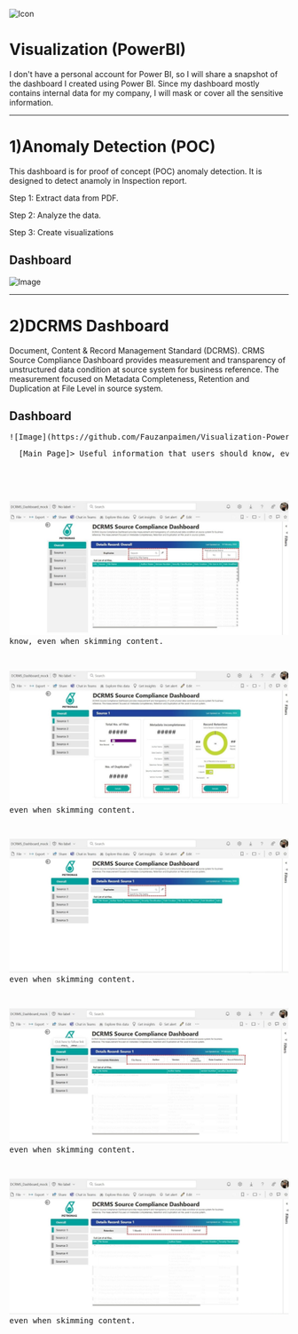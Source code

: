 ![Icon](https://github.com/Fauzanpaimen/Visualization-PowerBI-/blob/main/Image/icon.jpg)

# Visualization (PowerBI)



I don't have a personal account for Power BI, so I will share a snapshot of the dashboard I created using Power BI. Since my dashboard mostly contains internal data for my company, I will mask or cover all the sensitive information.


-----------------------------------------------------------------------------------------------------------------------------------------------------------------------------


# 1)Anomaly Detection (POC)

This dashboard is for proof of concept (POC) anomaly detection. It is designed to detect anamoly in Inspection report.

Step 1: Extract data from PDF.

Step 2: Analyze the data.

Step 3: Create visualizations

## Dashboard

![Image](https://github.com/Fauzanpaimen/Visualization-PowerBI-/blob/main/Image/Anomaly.jpg)


-----------------------------------------------------------------------------------------------------------------------------------------------------------------------------


# 2)DCRMS Dashboard

Document, Content & Record Management Standard (DCRMS). CRMS Source Compliance Dashboard provides measurement and transparency of unstructured data condition at source system for business reference. The measurement focused on Metadata Completeness, Retention and Duplication at File Level in source system.

## Dashboard
<pre>
![Image](https://github.com/Fauzanpaimen/Visualization-PowerBI/blob/main/Image/DCRMS01.jpg)
<pre>
  [Main Page]> Useful information that users should know, even when skimming content.

</pre>
![Image](https://github.com/Fauzanpaimen/Visualization-PowerBI/blob/main/Image/DCRMS02.jpg)
  [Main Page]> Useful information that users should know, even when skimming content.

![Image](https://github.com/Fauzanpaimen/Visualization-PowerBI/blob/main/Image/DCRMS03.jpg)
  [Sub Page]> Useful information that users should know, even when skimming content.

![Image](https://github.com/Fauzanpaimen/Visualization-PowerBI/blob/main/Image/DCRMS04.jpg)
  [Sub Page]> Useful information that users should know, even when skimming content.

![Image](https://github.com/Fauzanpaimen/Visualization-PowerBI/blob/main/Image/DCRMS05.jpg)
  [Sub Page]> Useful information that users should know, even when skimming content.

![Image](https://github.com/Fauzanpaimen/Visualization-PowerBI/blob/main/Image/DCRMS06.jpg)
  [Sub Page]> Useful information that users should know, even when skimming content.




